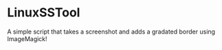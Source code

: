 # LinuxSSTool
A simple script that takes a screenshot and adds a gradated border using ImageMagick!
